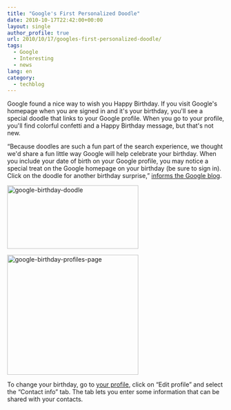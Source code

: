 ```yaml
---
title: "Google's First Personalized Doodle"
date: 2010-10-17T22:42:00+00:00
layout: single
author_profile: true
url: 2010/10/17/googles-first-personalized-doodle/
tags:
  - Google
  - Interesting
  - news
lang: en
category: 
  - techblog
---
```

Google found a nice way to wish you Happy Birthday. If you visit Google's homepage when you are signed in and it's your birthday, you'll see a special doodle that links to your Google profile. When you go to your profile, you'll find colorful confetti and a Happy Birthday message, but that's not new.

“Because doodles are such a fun part of the search experience, we thought we'd share a fun little way Google will help celebrate your birthday. When you include your date of birth on your Google profile, you may notice a special treat on the Google homepage on your birthday (be sure to sign in). Click on the doodle for another birthday surprise,” [informs the Google blog](http://googleblog.blogspot.com/2010/10/this-week-in-search-101610.html).

[<img title="google-birthday-doodle" border="0" alt="google-birthday-doodle" src="http://lh5.ggpht.com/_vaUVXcmC3OI/TLt01xmS-MI/AAAAAAAACss/2bX_ROFwTyo/google-birthday-doodle_thumb%5B1%5D.png?imgmax=800" width="304" height="147" />](http://lh4.ggpht.com/_vaUVXcmC3OI/TLt0ywC50iI/AAAAAAAACso/rXT2IxCznmo/s1600-h/google-birthday-doodle%5B3%5D.png)

[<img title="google-birthday-profiles-page" border="0" alt="google-birthday-profiles-page" src="http://lh3.ggpht.com/_vaUVXcmC3OI/TLt06Po7U8I/AAAAAAAACs0/obsEQGos2dE/google-birthday-profiles-page_thumb%5B1%5D.png?imgmax=800" width="304" height="278" />](http://lh5.ggpht.com/_vaUVXcmC3OI/TLt03kkLbhI/AAAAAAAACsw/YzIMCfAZJ-c/s1600-h/google-birthday-profiles-page%5B3%5D.png)

To change your birthday, go to [your profile](http://www.google.com/profiles/me/), click on “Edit profile” and select the “Contact info” tab. The tab lets you enter some information that can be shared with your contacts.